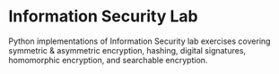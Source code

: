# Information Security Lab

Python implementations of Information Security lab exercises covering symmetric & asymmetric encryption, hashing, digital signatures, homomorphic encryption, and searchable encryption.
